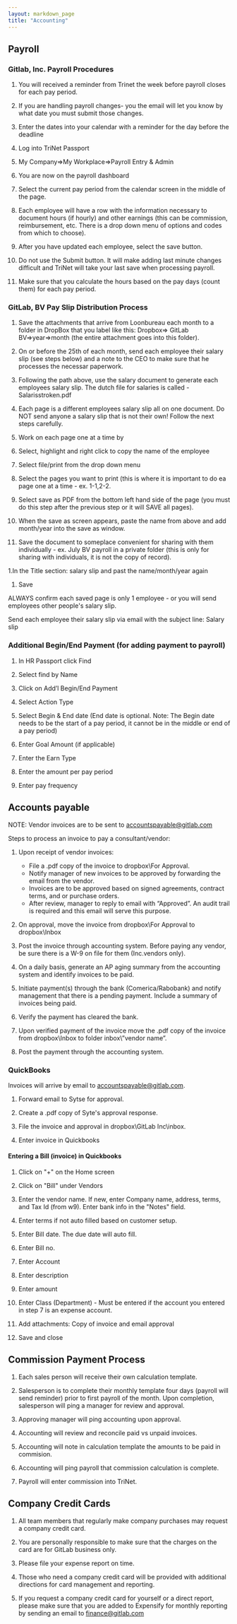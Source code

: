 ```yaml
---
layout: markdown_page
title: "Accounting"
---
```


## Payroll

### Gitlab, Inc. Payroll Procedures
1. You will received a reminder from Trinet the week before payroll closes for each pay period.

1. If you are handling payroll changes- you the email will let you know by what date you must submit those changes.

1. Enter the dates into your calendar with a reminder for the day before the deadline

1. Log into TriNet Passport

1. My Company=>My Workplace=>Payroll Entry & Admin

1. You are now on the payroll dashboard

1. Select the current pay period from the calendar screen in the middle of the page.

1. Each employee will have a row with the information necessary to document hours (if hourly) and other earnings (this can be commission, reimbursement, etc. There is a drop down menu of options and codes from which to choose).

1. After you have updated each employee, select the save button.

1. Do not use the Submit button. It will make adding last minute changes difficult and TriNet will take your last save when processing payroll.

1. Make sure that you calculate the hours based on the pay days (count them) for each pay period.

### GitLab, BV Pay Slip Distribution Process

1. Save the attachments that arrive from Loonbureau each month to a folder in DropBox that you label like this: Dropbox=> GitLab BV=>year=>month (the entire attachment goes into this folder).

1. On or before the 25th of each month, send each employee their salary slip (see steps below) and a note to the CEO to make sure that he processes the necessar paperwork.

1. Following the path above, use the salary document to generate each employees salary slip. The dutch file for salaries is called -Salarisstroken.pdf

1. Each page is a different employees salary slip all on one document. Do NOT send anyone a salary slip that is not their own! Follow the next steps carefully.

1. Work on each page one at a time by

1. Select, highlight and right click to copy the name of the employee

1. Select file/print from the drop down menu

1. Select the pages you want to print (this is where it is important to do ea page one at a time - ex. 1-1,2-2.

1. Select save as PDF from the bottom left hand side of the page (you must do this step after the previous step or it will SAVE all pages).

1. When the save as screen appears, paste the name from above and add month/year into the save as window.

1. Save the document to someplace convenient for sharing with them individually - ex. July BV payroll in a private folder (this is only for sharing with individuals, it is not the copy of record).

1.In the Title section: salary slip and past the name/month/year again

1. Save

ALWAYS confirm each saved page is only 1 employee - or you will send employees other people's salary slip.

Send each employee their salary slip via email with the subject line: Salary slip

### Additional Begin/End Payment (for adding payment to payroll)

1. In HR Passport click Find

1. Select find by Name

1. Click on Add’l Begin/End Payment

1. Select Action Type

1. Select Begin & End date (End date is optional.  Note: The Begin date needs to be the start of a pay period,  it cannot be in the middle or end of a pay period)

1. Enter Goal Amount (if applicable)

1. Enter the Earn Type

1. Enter the amount per pay period

1. Enter pay frequency


## Accounts payable

NOTE: Vendor invoices are to be sent to accountspayable@gitlab.com

Steps to process an invoice to pay a consultant/vendor:

1. Upon receipt of vendor invoices:
    * File a .pdf copy of the invoice to dropbox\For Approval.
    * Notify manager of new invoices to be approved by forwarding the email from the vendor.
    * Invoices are to be approved based on signed agreements, contract terms, and or purchase orders.
    * After review, manager to reply to email with “Approved”. An audit trail is required and this email will serve this purpose.

1. On approval, move the invoice from dropbox\For Approval to dropbox\Inbox

1. Post the invoice through accounting system.  Before paying any vendor, be sure there is a W-9 on file for them (Inc.vendors only).

1. On a daily basis, generate an AP aging summary from the accounting system and identify invoices to be paid.

1. Initiate payment(s) through the bank (Comerica/Rabobank) and notify management that there is a pending payment.  Include a summary of invoices being paid.

1. Verify the payment has cleared the bank.

1. Upon verified payment of the invoice move the .pdf copy of the invoice from dropbox\Inbox to folder inbox\”vendor name”.

1. Post the payment through the accounting system.

### QuickBooks

Invoices will arrive by email to accountspayable@gitlab.com.

1. Forward email to Sytse for approval.

1. Create a .pdf copy of Syte's approval response.

1. File the invoice and approval in dropbox\GitLab Inc\inbox.

1. Enter invoice in Quickbooks

#### Entering a Bill (invoice) in Quickbooks

1. Click on "+" on the Home screen

1. Click on "Bill" under  Vendors

1. Enter the vendor name.  If new, enter Company name, address, terms, and Tax Id (from w9).  Enter bank info in the "Notes" field.

1. Enter terms if not auto filled based on customer setup.

1. Enter Bill date.  The due date will auto fill.

1. Enter Bill no.

1. Enter Account

1. Enter description

1. Enter amount

1. Enter Class (Department) -  Must be entered if the account you  entered in step 7 is an expense account.

1. Add attachments: Copy of invoice and email approval

1. Save and close


## Commission Payment Process

1. Each sales person will receive their own calculation template.

1. Salesperson is to complete their monthly template four days (payroll will send reminder) prior to first payroll of the month. Upon completion, salesperson will ping a manager for review and approval.

1. Approving manager will ping accounting upon approval.

1. Accounting will review and reconcile paid vs unpaid invoices.

1. Accounting will note in calculation template the amounts to be paid in commision.

1. Accounting will ping payroll that commission calculation is complete.

1. Payroll will enter commission into TriNet.

## Company Credit Cards

1. All team members that regularly make company purchases may request a company credit card.

1. You are personally responsible to make sure that the charges on the card are for GitLab business only.

1. Please file your expense report on time.

1. Those who need a company credit card will be provided with additional directions for card management and reporting.

1. If you request a company credit card for yourself or a direct report, please make sure that you are added to Expensify for monthly reporting by sending an email to finance@gitlab.com

